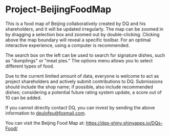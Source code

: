 # Project-BeijingFoodMap
This is a food map of Beijing collaboratively created by DQ and his shareholders, and it will be updated irregularly.
The map can be zoomed in by dragging a selection box and zoomed out by double-clicking. Clicking above the map boundary will reveal a specific toolbar. For an optimal interactive experience, using a computer is recommended.

The search box on the left can be used to search for signature dishes, such as "dumplings" or "meat pies." The options menu allows you to select different types of food.

Due to the current limited amount of data, everyone is welcome to act as project shareholders and actively submit contributions to DQ. Submissions should include the shop name; if possible, also include recommended dishes; considering a potential future rating system update, a score out of 10 can be added.

If you cannot directly contact DQ, you can invest by sending the above information to deulofeu@foxmail.com.

You can visit the Beijing Food Map at: https://dqs-shiny.shinyapps.io/DQs-Food/
